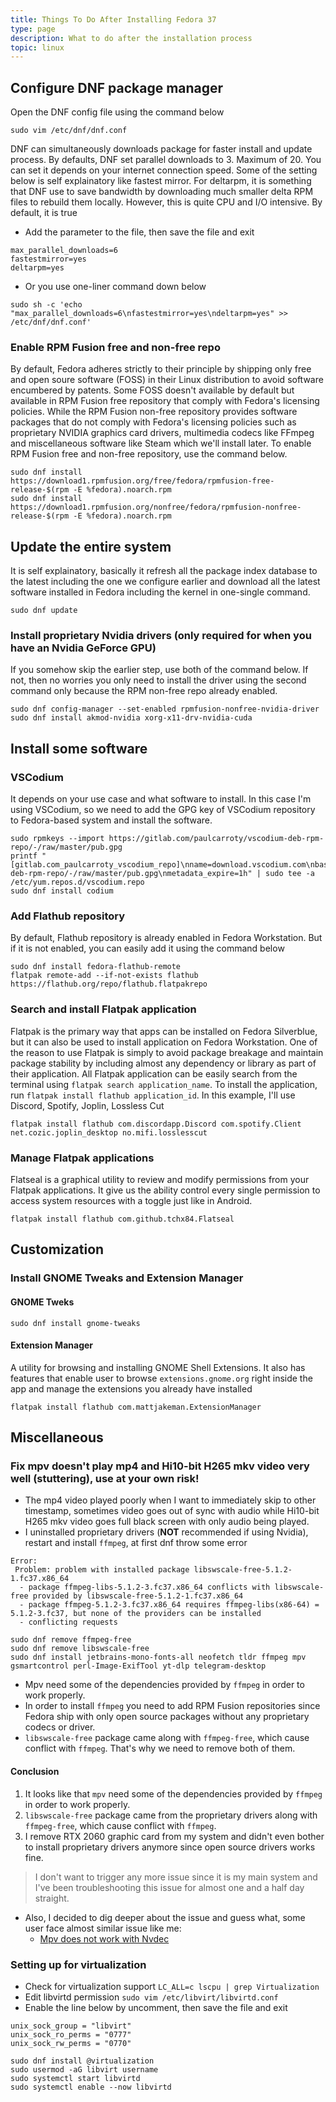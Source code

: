 ```yaml
---
title: Things To Do After Installing Fedora 37
type: page
description: What to do after the installation process
topic: linux
---
```


## Configure DNF package manager
Open the DNF config file using the command below
```{sh}
sudo vim /etc/dnf/dnf.conf
```
DNF can simultaneously downloads package for faster install and update process. By defaults, DNF set parallel downloads to 3. Maximum of 20. You can set it depends on your internet connection speed. Some of the setting below is self explainatory like fastest mirror. For deltarpm, it is something that DNF use to save bandwidth by downloading much smaller delta RPM files to rebuild them locally. However, this is quite CPU and I/O intensive. By default, it is true

- Add the parameter to the file, then save the file and exit
```{sh}
max_parallel_downloads=6
fastestmirror=yes
deltarpm=yes
```
- Or you use one-liner command down below
```{sh}
sudo sh -c 'echo "max_parallel_downloads=6\nfastestmirror=yes\ndeltarpm=yes" >> /etc/dnf/dnf.conf'
```

### Enable RPM Fusion free and non-free repo
By default, Fedora adheres strictly to their principle by shipping only free and open soure software (FOSS) in their Linux distribution to avoid software encumbered by patents. Some FOSS doesn't available by default but available in RPM Fusion free repository that comply with Fedora's licensing policies. While the RPM Fusion non-free repository provides software packages that do not comply with Fedora's licensing policies such as proprietary NVIDIA graphics card drivers, multimedia codecs like FFmpeg and miscellaneous software like Steam which we'll install later. To enable RPM Fusion free and non-free repository, use the command below.
```{sh}
sudo dnf install https://download1.rpmfusion.org/free/fedora/rpmfusion-free-release-$(rpm -E %fedora).noarch.rpm
sudo dnf install https://download1.rpmfusion.org/nonfree/fedora/rpmfusion-nonfree-release-$(rpm -E %fedora).noarch.rpm
```

## Update the entire system
It is self explainatory, basically it refresh all the package index database to the latest including the one we configure earlier and download all the latest software installed in Fedora including the kernel in one-single command. 
```{sh}
sudo dnf update
```

### Install proprietary Nvidia drivers (only required for when you have an Nvidia GeForce GPU)
If you somehow skip the earlier step, use both of the command below. If not, then no worries you only need to install the driver using the second command only because the RPM non-free repo already enabled.
```{sh}
sudo dnf config-manager --set-enabled rpmfusion-nonfree-nvidia-driver
sudo dnf install akmod-nvidia xorg-x11-drv-nvidia-cuda
```

## Install some software
### VSCodium
It depends on your use case and what software to install. In this case I'm using VSCodium, so we need to add the GPG key of VSCodium repository to Fedora-based system and install the software.
```{sh}
sudo rpmkeys --import https://gitlab.com/paulcarroty/vscodium-deb-rpm-repo/-/raw/master/pub.gpg
printf "[gitlab.com_paulcarroty_vscodium_repo]\nname=download.vscodium.com\nbaseurl=https://download.vscodium.com/rpms/\nenabled=1\ngpgcheck=1\nrepo_gpgcheck=1\ngpgkey=https://gitlab.com/paulcarroty/vscodium-deb-rpm-repo/-/raw/master/pub.gpg\nmetadata_expire=1h" | sudo tee -a /etc/yum.repos.d/vscodium.repo
sudo dnf install codium
```

### Add Flathub repository
By default, Flathub repository is already enabled in Fedora Workstation. But if it is not enabled, you can easily add it using the command below
```{sh}
sudo dnf install fedora-flathub-remote
flatpak remote-add --if-not-exists flathub https://flathub.org/repo/flathub.flatpakrepo
```

### Search and install Flatpak application
Flatpak is the primary way that apps can be installed on Fedora Silverblue, but it can also be used to install application on Fedora Workstation. One of the reason to use Flatpak is simply to avoid package breakage and maintain package stability by including almost any dependency or library as part of their application. All Flatpak application can be easily search from the terminal using `flatpak search application_name`. To install the application, run `flatpak install flathub application_id`. In this example, I'll use Discord, Spotify, Joplin, Lossless Cut
```{sh}
flatpak install flathub com.discordapp.Discord com.spotify.Client net.cozic.joplin_desktop no.mifi.losslesscut
```

### Manage Flatpak applications
Flatseal is a graphical utility to review and modify permissions from your Flatpak applications. It give us the ability control every single permission to access system resources with a toggle just like in Android.
```{sh}
flatpak install flathub com.github.tchx84.Flatseal
```

## Customization
### Install GNOME Tweaks and Extension Manager
#### GNOME Tweks
```{sh}
sudo dnf install gnome-tweaks
```
#### Extension Manager
A utility for browsing and installing GNOME Shell Extensions. It also has features that enable user to browse `extensions.gnome.org` right inside the app and manage the extensions you already have installed
```{sh}
flatpak install flathub com.mattjakeman.ExtensionManager
```

## Miscellaneous
### Fix mpv doesn't play mp4 and Hi10-bit H265 mkv video very well (stuttering), use at your own risk!

- The mp4 video played poorly when I want to immediately skip to other timestamp, sometimes video goes out of sync with audio while Hi10-bit H265 mkv video goes full black screen with only audio being played.
- I uninstalled proprietary drivers (**NOT** recommended if using Nvidia), restart and install `ffmpeg`, at first dnf throw some error
```
Error: 
 Problem: problem with installed package libswscale-free-5.1.2-1.fc37.x86_64
  - package ffmpeg-libs-5.1.2-3.fc37.x86_64 conflicts with libswscale-free provided by libswscale-free-5.1.2-1.fc37.x86_64
  - package ffmpeg-5.1.2-3.fc37.x86_64 requires ffmpeg-libs(x86-64) = 5.1.2-3.fc37, but none of the providers can be installed
  - conflicting requests
```

```{sh}
sudo dnf remove ffmpeg-free
sudo dnf remove libswscale-free
sudo dnf install jetbrains-mono-fonts-all neofetch tldr ffmpeg mpv gsmartcontrol perl-Image-ExifTool yt-dlp telegram-desktop
```
- Mpv need some of the dependencies provided by `ffmpeg` in order to work properly.
- In order to install `ffmpeg` you need to add RPM Fusion repositories since Fedora ship with only open source packages without any proprietary codecs or driver.
- `libswscale-free` package came along with `ffmpeg-free`, which cause conflict with `ffmpeg`. That's why we need to remove both of them.

#### Conclusion
1. It looks like that `mpv` need some of the dependencies provided by `ffmpeg` in order to work properly.
2. `libswscale-free` package came from the proprietary drivers along with `ffmpeg-free`, which cause conflict with `ffmpeg`.
3. I remove RTX 2060 graphic card from my system and didn't even bother to install proprietary drivers anymore since open source drivers works fine.

> I don't want to trigger any more issue since it is my main system and I've been troubleshooting this issue for almost one and a half day straight.

- Also, I decided to dig deeper about the issue and guess what, some user face almost similar issue like me:
	- [Mpv does not work with Nvdec](https://forums.developer.nvidia.com/t/525-53-mpv-does-not-work-with-nvdec/233691)


### Setting up for virtualization
- Check for virtualization support
`LC_ALL=c lscpu | grep Virtualization`
- Edit libvirtd permission
`sudo vim /etc/libvirt/libvirtd.conf`
- Enable the line below by uncomment, then save the file and exit
```
unix_sock_group = "libvirt"
unix_sock_ro_perms = "0777"
unix_sock_rw_perms = "0770"
```
```
sudo dnf install @virtualization
sudo usermod -aG libvirt username
sudo systemctl start libvirtd
sudo systemctl enable --now libvirtd
```